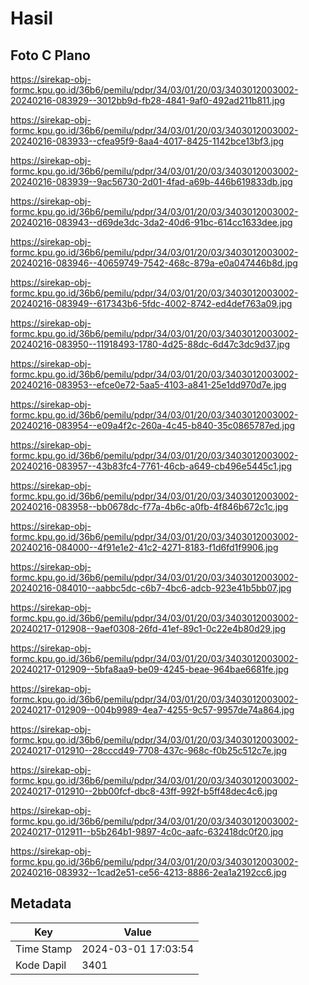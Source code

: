 # Hasil

## Foto C Plano

https://sirekap-obj-formc.kpu.go.id/36b6/pemilu/pdpr/34/03/01/20/03/3403012003002-20240216-083929--3012bb9d-fb28-4841-9af0-492ad211b811.jpg

https://sirekap-obj-formc.kpu.go.id/36b6/pemilu/pdpr/34/03/01/20/03/3403012003002-20240216-083933--cfea95f9-8aa4-4017-8425-1142bce13bf3.jpg

https://sirekap-obj-formc.kpu.go.id/36b6/pemilu/pdpr/34/03/01/20/03/3403012003002-20240216-083939--9ac56730-2d01-4fad-a69b-446b619833db.jpg

https://sirekap-obj-formc.kpu.go.id/36b6/pemilu/pdpr/34/03/01/20/03/3403012003002-20240216-083943--d69de3dc-3da2-40d6-91bc-614cc1633dee.jpg

https://sirekap-obj-formc.kpu.go.id/36b6/pemilu/pdpr/34/03/01/20/03/3403012003002-20240216-083946--40659749-7542-468c-879a-e0a047446b8d.jpg

https://sirekap-obj-formc.kpu.go.id/36b6/pemilu/pdpr/34/03/01/20/03/3403012003002-20240216-083949--617343b6-5fdc-4002-8742-ed4def763a09.jpg

https://sirekap-obj-formc.kpu.go.id/36b6/pemilu/pdpr/34/03/01/20/03/3403012003002-20240216-083950--11918493-1780-4d25-88dc-6d47c3dc9d37.jpg

https://sirekap-obj-formc.kpu.go.id/36b6/pemilu/pdpr/34/03/01/20/03/3403012003002-20240216-083953--efce0e72-5aa5-4103-a841-25e1dd970d7e.jpg

https://sirekap-obj-formc.kpu.go.id/36b6/pemilu/pdpr/34/03/01/20/03/3403012003002-20240216-083954--e09a4f2c-260a-4c45-b840-35c0865787ed.jpg

https://sirekap-obj-formc.kpu.go.id/36b6/pemilu/pdpr/34/03/01/20/03/3403012003002-20240216-083957--43b83fc4-7761-46cb-a649-cb496e5445c1.jpg

https://sirekap-obj-formc.kpu.go.id/36b6/pemilu/pdpr/34/03/01/20/03/3403012003002-20240216-083958--bb0678dc-f77a-4b6c-a0fb-4f846b672c1c.jpg

https://sirekap-obj-formc.kpu.go.id/36b6/pemilu/pdpr/34/03/01/20/03/3403012003002-20240216-084000--4f91e1e2-41c2-4271-8183-f1d6fd1f9906.jpg

https://sirekap-obj-formc.kpu.go.id/36b6/pemilu/pdpr/34/03/01/20/03/3403012003002-20240216-084010--aabbc5dc-c6b7-4bc6-adcb-923e41b5bb07.jpg

https://sirekap-obj-formc.kpu.go.id/36b6/pemilu/pdpr/34/03/01/20/03/3403012003002-20240217-012908--9aef0308-26fd-41ef-89c1-0c22e4b80d29.jpg

https://sirekap-obj-formc.kpu.go.id/36b6/pemilu/pdpr/34/03/01/20/03/3403012003002-20240217-012909--5bfa8aa9-be09-4245-beae-964bae6681fe.jpg

https://sirekap-obj-formc.kpu.go.id/36b6/pemilu/pdpr/34/03/01/20/03/3403012003002-20240217-012909--004b9989-4ea7-4255-9c57-9957de74a864.jpg

https://sirekap-obj-formc.kpu.go.id/36b6/pemilu/pdpr/34/03/01/20/03/3403012003002-20240217-012910--28cccd49-7708-437c-968c-f0b25c512c7e.jpg

https://sirekap-obj-formc.kpu.go.id/36b6/pemilu/pdpr/34/03/01/20/03/3403012003002-20240217-012910--2bb00fcf-dbc8-43ff-992f-b5ff48dec4c6.jpg

https://sirekap-obj-formc.kpu.go.id/36b6/pemilu/pdpr/34/03/01/20/03/3403012003002-20240217-012911--b5b264b1-9897-4c0c-aafc-632418dc0f20.jpg

https://sirekap-obj-formc.kpu.go.id/36b6/pemilu/pdpr/34/03/01/20/03/3403012003002-20240216-083932--1cad2e51-ce56-4213-8886-2ea1a2192cc6.jpg


## Metadata

| Key        | Value               |
| ---------- | ------------------- |
| Time Stamp | 2024-03-01 17:03:54 |
| Kode Dapil | 3401                |



